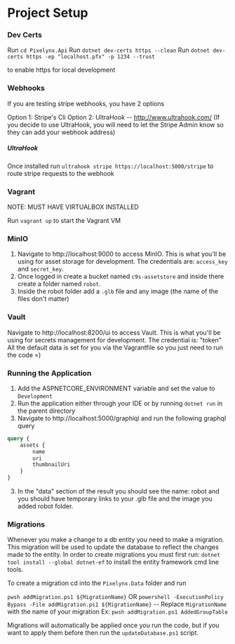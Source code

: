# Project Setup 

### Dev Certs 

Run `cd Pixelynx.Api`
Run `dotnet dev-certs https --clean` 
Run `dotnet dev-certs https -ep "localhost.pfx" -p 1234 --trust`

to enable https for local development

### Webhooks

If you are testing stripe webhooks, you have 2 options

Option 1: Stripe's Cli
Option 2: UltraHook -- http://www.ultrahook.com/ (If you decide to use UltraHook, you will need to let the Stripe Admin know so they can add your webhook address)

##### UltraHook

Once installed run `ultrahook stripe https://localhost:5000/stripe` to route stripe requests to the webhook

### Vagrant

NOTE: MUST HAVE VIRTUALBOX INSTALLED

Run `vagrant up` to start the Vagrant VM

### MinIO

1. Navigate to http://localhost:9000 to access MinIO. This is what you'll be using for asset storage for development. The credentials are: `access_key` and `secret_key`.
2. Once logged in create a bucket named `c9s-assetstore` and inside there create a folder named `robot`.
3. Inside the robot folder add a `.glb` file and any image (the name of the files don't matter)

### Vault

Navigate to http://localhost:8200/ui to access Vault. This is what you'll be using for secrets management for development. The credential is: "token"
All the default data is set for you via the Vagrantfile so you just need to run the code =)

### Running the Application

1. Add the ASPNETCORE_ENVIRONMENT variable and set the value to `Development`
1. Run the application either through your IDE or by running `dotnet run` in the parent directory
2. Navigate to http://localhost:5000/graphiql and run the following graphql query

```graphql
query {
    assets {
        name
        uri
        thumbnailUri
    }
}
```

3. In the "data" section of the result you should see the name: robot and you should have temporary links to your .glb file and the image you added robot folder.


### Migrations 

Whenever you make a change to a db entity you need to make a migration. This migration will be used to update the database to reflect the changes made to the entity. 
In order to create migrations you must first run: `dotnet tool install --global dotnet-ef` to install the entity framework cmd line tools.

To create a migration cd into the `Pixelynx.Data` folder and run 

`pwsh addMigration.ps1 ${MigrationName}` OR `powershell -ExecutionPolicy Bypass -File addMigration.ps1 ${MigrationName}` -- Replace `MigrationName` with the name of your migration Ex: `pwsh addMigration.ps1 AddedGroupTable`

Migrations will automatically be applied once you run the code, but if you want to apply them before then run the `updateDatabase.ps1` script.